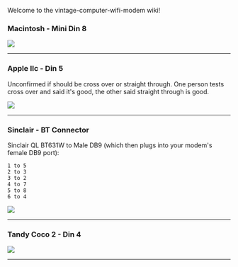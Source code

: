 Welcome to the vintage-computer-wifi-modem wiki!

### Macintosh - Mini Din 8

![](https://raw.githubusercontent.com/ssshake/vintage-computer-wifi-modem/master/docs/din8.db9.gif)

***

### Apple IIc - Din 5

Unconfirmed if should be cross over or straight through. One person tests cross over and said it's good, the other said straight through is good. 

![](https://raw.githubusercontent.com/ssshake/vintage-computer-wifi-modem/master/docs/unnamed.jpg)

***

### Sinclair - BT Connector

Sinclair QL BT631W to Male DB9 (which then plugs into your modem's female DB9 port):

```
1 to 5
2 to 3
3 to 2
4 to 7
5 to 8
6 to 4
```

![](https://github.com/ssshake/vintage-computer-wifi-modem/blob/master/docs/s-l1600.jpg?raw=true)

***

### Tandy Coco 2 - Din 4

![](https://github.com/ssshake/vintage-computer-wifi-modem/blob/master/docs/tandy-coco2-pinmapping.jpg?raw=true)

***
